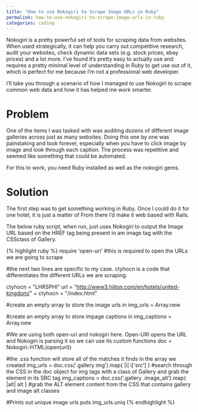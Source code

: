 ```yaml
---
title: "How to use Nokogiri to Scrape Image URLs in Ruby"
permalink: how-to-use-nokogiri-to-scrape-image-urls-in-ruby
categories: coding
---
```


Nokogiri is a pretty powerful set of tools for scraping data from websites. When used strategically, it can help you carry out competitive research, audit your websites, check dynamic data sets (e.g. stock prices, ebay prices) and a lot more. I’ve found it’s pretty easy to actually use and requires a pretty minimal level of understanding in Ruby to get use out of it, which is perfect for me because I’m not a professional web developer.

I’ll take you through a scenario of how I managed to use Nokogiri to scrape common web data and how it has helped me work smarter.

# Problem

One of the items I was tasked with was auditing dozens of different image galleries across just as many websites. Doing this one by one was painstaking and took forever, especially when you have to click image by image and look through each caption.  The process was repetitive and seemed like something that could be automated.

For this to work, you need Ruby installed as well as the nokogiri gems.

# Solution

The first step was to get something working in Ruby. Once I could do it for one hotel, it is just a matter of From there I’d make it web based with Rails.

The below ruby script, when run, just uses Nokogiri to output the Image URL based on the HREF tag being present in am image tag with the CSSclass of Gallery.

{% highlight ruby %}
require 'open-uri' #this is required to open the URLs we are going to scrape

#the next two lines are specific to my case.  ctyhocn is a code that differentiates the different URLs we are scraping.

ctyhocn = "LHRSPHI"
url = "http://www3.hilton.com/en/hotels/united-kingdom/" + ctyhocn + "/index.html"

#create an empty array to store the image urls in
img_urls = Array.new

#create an empty array to store impage captions in
img_captions = Array.new

#We are using both open-uri and nokogiri here.  Open-URI opens the URL and Nokogiri is parsing it so we can use its custom functions
doc = Nokogiri::HTML(open(url))

#the .css function will store all of the matches it finds in the array we created
img_urls = doc.css('.gallery img').map{ |i| i['src'] } #search through the CSS in the doc object for img tags with a class of Gallery and grab the element in its SRC tag
img_captions = doc.css('.gallery .image_alt').map{ |alt| alt } #grab the ALT element content from the CSS that contains gallery and image alt classes

#Prints out unique image urls
puts img_urls.uniq
{% endhighlight %}
